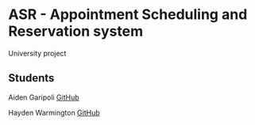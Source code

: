 # ASR - Appointment Scheduling and Reservation system

University project

## Students

Aiden Garipoli [GitHub](https://github.com/aidengaripoli)

Hayden Warmington [GitHub](https://github.com/dosatross)
